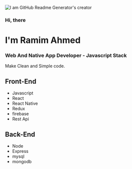 
![I am GitHub Readme Generator's creator](https://i.ibb.co/bRCqGx6/Group-2.png)

### Hi, there
# I'm Ramim Ahmed
### Web And Native App Developer - Javascript Stack

Make Clean and Simple code.

## Front-End
- Javascript
- React
- React Native
- Redux
- firebase
- Rest Api
## Back-End
- Node
- Express
- mysql
- mongodb
<!-- ![Web and Native frontend developer](https://img.freepik.com/free-photo/coding-man_1098-18084.jpg?t=st=1655798782~exp=1655799382~hmac=b90df821a9d7dfcf9a0959b9ca5658fc2a0191da8738f5fa99d94af2b73b372e&w=740) -->



